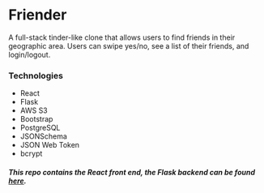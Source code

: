 # Friender

A full-stack tinder-like clone that allows users to find friends in their geographic area. Users can swipe yes/no, see a list of their friends, and login/logout.

### Technologies
- React
- Flask
- AWS S3
- Bootstrap
- PostgreSQL
- JSONSchema
- JSON Web Token
- bcrypt

##### This repo contains the React front end, the Flask backend can be found <a href="https://github.com/celestekilgore/friender-backend">here</a>.

<!-- ### Live Demo
- Here is a live demo of <a href="">Friender</a> -->
